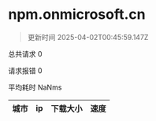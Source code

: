 
  # npm.onmicrosoft.cn

  > 更新时间 2025-04-02T00:45:59.147Z
  
  总共请求 0

  请求报错 0

  平均耗时 NaNms

|城市|ip|下载大小|速度|
|-----|----------|---|---|

  